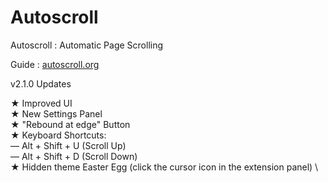 # Autoscroll
Autoscroll : Automatic Page Scrolling

Guide : [autoscroll.org](https://www.autoscroll.org/)

v2.1.0 Updates

★ Improved UI \
★ New Settings Panel \
★ "Rebound at edge" Button \
★ Keyboard Shortcuts: \
   — Alt + Shift + U (Scroll Up) \
   — Alt + Shift + D (Scroll Down) \
★ Hidden theme Easter Egg (click the cursor icon in the extension panel) \
